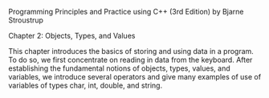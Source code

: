 Programming Principles and Practice using C++ (3rd Edition) by Bjarne Stroustrup

Chapter 2: Objects, Types, and Values

This chapter introduces the basics of storing and using data in a program. To do so, we first concentrate on reading in data from the keyboard.
After establishing the fundamental notions of objects, types, values, and variables, we introduce several operators and give many examples of
use of variables of types char, int, double, and string.
